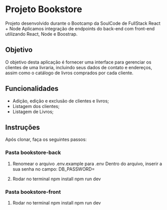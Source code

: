 # Projeto Bookstore
Projeto desenvolvido durante o Bootcamp da SoulCode de FullStack React + Node
Aplicamos integração de endpoints do back-end com front-end utilizando React, Node e Boostrap.

## Objetivo
O objetivo desta aplicação é fornecer uma interface para gerenciar os clientes de uma livraria, incluindo seus dados de contato e endereços, assim como o catálogo de livros comprados por cada cliente.


## Funcionalidades
- Adição, edição e exclusão de clientes e livros;
- Listagem dos clientes;
- Listagem de Livros;


## Instruções
Após clonar, faça os seguintes passos:


### Pasta bookstore-back

1. Renomear o arquivo .env.example para .env
Dentro do arquivo, inserir a sua senha no campo:
DB_PASSWORD=

2. Rodar no terminal 
npm install
npm run dev


### Pasta bookstore-front

1. Rodar no terminal 
npm install
npm run dev